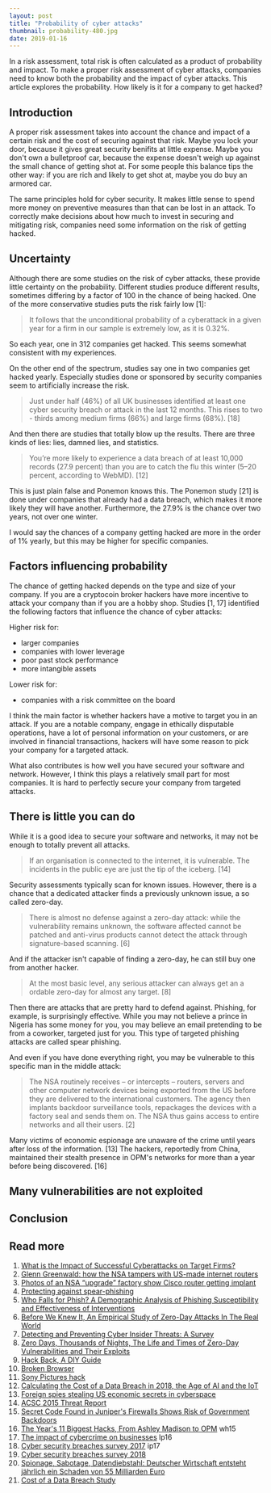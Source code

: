 ```yaml
---
layout: post
title: "Probability of cyber attacks"
thumbnail: probability-480.jpg
date: 2019-01-16
---
```


In a risk assessment, total risk is often calculated as a product of probability and impact. To make a proper risk assessment of cyber attacks, companies need to know both the probability and the impact of cyber attacks. This article explores the probability. How likely is it for a company to get hacked?

<!-- photo source: https://commons.wikimedia.org/wiki/File:High_School_Probability_and_Statistics_Cover.jpg -->

## Introduction

A proper risk assessment takes into account the chance and impact of a certain risk and the cost of securing against that risk. Maybe you lock your door, because it gives great security benifits at little expense. Maybe you don't own a bulletproof car, because the expense doesn't weigh up against the small chance of getting shot at. For some people this balance tips the other way: if you are rich and likely to get shot at, maybe you do buy an armored car.

The same principles hold for cyber security. It makes little sense to spend more money on preventive measures than that can be lost in an attack. To correctly make decisions about how much to invest in securing and mitigating risk, companies need some information on the risk of getting hacked.

## Uncertainty

Although there are some studies on the risk of cyber attacks, these provide little certainty on the probability. Different studies produce different results, sometimes differing by a factor of 100 in the chance of being hacked. One of the more conservative studies puts the risk fairly low [1]:

> It follows that the unconditional probability of a cyberattack in a given year for a firm in our sample is extremely low, as it is 0.32%.

So each year, one in 312 companies get hacked. This seems somewhat consistent with my experiences.

On the other end of the spectrum, studies say one in two companies get hacked yearly. Especially studies done or sponsored by security companies seem to artificially increase the risk.

> Just under half (46%) of all UK businesses identified at least one cyber security breach or attack in the last 12 months. This rises to two - thirds among 
medium firms (66%) and large firms (68%). [18]

And then there are studies that totally blow up the results. There are three kinds of lies: lies, damned lies, and statistics.
    
> You’re more likely to experience a data breach of at least 10,000 records (27.9 percent) than you are to catch the flu this winter (5–20 percent, according to WebMD). [12]

This is just plain false and Ponemon knows this. The Ponemon study [21] is done under companies that already had a data breach, which makes it more likely they will have another. Furthermore, the 27.9% is the chance over two years, not over one winter.

I would say the chances of a company getting hacked are more in the order of 1% yearly, but this may be higher for specific companies.

## Factors influencing probability

The chance of getting hacked depends on the type and size of your company. If you are a cryptocoin broker hackers have more incentive to attack your company than if you are a hobby shop. Studies [1, 17] identified the following factors that influence the chance of cyber attacks:

Higher risk for:
* larger companies
* companies with lower leverage
* poor past stock performance
* more intangible assets

Lower risk for:
* companies with a risk committee on the board

I think the main factor is whether hackers have a motive to target you in an attack. If you are a notable company, engage in ethically disputable operations, have a lot of personal information on your customers, or are involved in financial transactions, hackers will have some reason to pick your company for a targeted attack.

What also contributes is how well you have secured your software and network. However, I think this plays a relatively small part for most companies. It is hard to perfectly secure your company from targeted attacks.

## There is little you can do

While it is a good idea to secure your software and networks, it may not be enough to totally prevent all attacks.

> If an organisation is connected to the internet, it is vulnerable. The incidents in the public eye are just the tip of the iceberg. [14]

Security assessments typically scan for known issues. However, there is a chance that a dedicated attacker finds a previously unknown issue, a so called zero-day.

> There is almost no defense against a zero-day attack: while the vulnerability remains unknown, the software affected cannot be patched and anti-virus products cannot detect the attack through signature-based scanning. [6]

And if the attacker isn't capable of finding a zero-day, he can still buy one from another hacker.

> At the most basic level, any serious attacker can always get an a ordable zero-day for almost any target. [8]

Then there are attacks that are pretty hard to defend against. Phishing, for example, is surprisingly effective. While you may not believe a prince in Nigeria has some money for you, you may believe an email pretending to be from a coworker, targeted just for you. This type of targeted phishing attacks are called spear phishing.

And even if you have done everything right, you may be vulnerable to this specific man in the middle attack:

> The NSA routinely receives – or intercepts – routers, servers and other computer network devices being exported from the US before they are delivered to the international customers. The agency then implants backdoor surveillance tools, repackages the devices with a factory seal and sends them on. The NSA thus gains access to entire networks and all their users. [2]

Many victims of economic espionage are unaware of the crime until years after loss of the information. [13]
The hackers, reportedly from China, maintained their stealth presence in OPM's networks for more than a year before being discovered. [16]

## Many vulnerabilities are not exploited

## Conclusion


## Read more


1. [What is the Impact of Successful Cyberattacks on Target Firms?](https://www.nber.org/papers/w24409)
1. [Glenn Greenwald: how the NSA tampers with US-made internet routers](https://www.theguardian.com/books/2014/may/12/glenn-greenwald-nsa-tampers-us-internet-routers-snowden)
1. [Photos of an NSA “upgrade” factory show Cisco router getting implant](https://arstechnica.com/tech-policy/2014/05/photos-of-an-nsa-upgrade-factory-show-cisco-router-getting-implant/)
1. [Protecting against spear-phishing](http://faronics.com/assets/CFS_2012-01_Jan.pdf)
1. [Who Falls for Phish? A Demographic Analysis of Phishing 
Susceptibility and Effectiveness of Interventions](http://lorrie.cranor.org/pubs/pap1162-sheng.pdf)
1. [Before We Knew It, An Empirical Study of Zero-Day Attacks In The Real World](https://users.ece.cmu.edu/~tdumitra/public_documents/bilge12_zero_day.pdf)
1. [Detecting and Preventing Cyber
Insider Threats: A Survey](http://www.nsclab.org/yang/publications/08278157.pdf)
1. [Zero Days, Thousands of Nights, The Life and Times of Zero-Day Vulnerabilities and Their Exploits](https://paper.seebug.org/papers/Security%20Conf/Blackhat/2017_us/us-17-Ablon-Bug-Collisions-Meet-Government-Vulnerability-Disclosure-Zero-Days-Thousands-Of-Nights-RAND.pdf)
1. [Hack Back, A DIY Guide](http://pastebin.com/raw/0SNSvyjJ)
1. [Broken Browser](https://www.brokenbrowser.com/)
1. [Sony Pictures hack](https://en.wikipedia.org/wiki/Sony_Pictures_hack)
1. [Calculating the Cost of a Data Breach in 2018, the Age of AI and the IoT](https://securityintelligence.com/ponemon-cost-of-a-data-breach-2018/)
1. [Foreign spies stealing US economic secrets in cyberspace](https://www.dni.gov/files/documents/Newsroom/Reports%20and%20Pubs/20111103_report_fecie.pdf)
1. [ACSC 2015 Threat Report](https://www.acsc.gov.au/publications/ACSC_Threat_Report_2015.pdf)
1. [Secret Code Found in Juniper&#x27;s Firewalls Shows Risk of Government Backdoors](https://www.wired.com/2015/12/juniper-networks-hidden-backdoors-show-the-risk-of-government-backdoors/)
1. [The Year's 11 Biggest Hacks, From Ashley Madison to OPM](https://www.wired.com/2015/12/the-years-11-biggest-hacks-from-ashley-madison-to-opm/) wh15
1. [The impact of cybercrime on businesses](https://www.researchgate.net/profile/Letizia_Paoli/publication/325120529_The_impact_of_cybercrime_on_businesses_A_novel_conceptual_framework_and_its_application_to_Belgium/links/5af96b1e0f7e9b026bf73418/The-impact-of-cybercrime-on-businesses-A-novel-conceptual-framework-and-its-application-to-Belgium.pdf) lp16
1. [Cyber security breaches survey 2017](https://assets.publishing.service.gov.uk/government/uploads/system/uploads/attachment_data/file/609186/Cyber_Security_Breaches_Survey_2017_main_report_PUBLIC.pdf) ip17
1. [Cyber security breaches survey 2018](https://assets.publishing.service.gov.uk/government/uploads/system/uploads/attachment_data/file/702074/Cyber_Security_Breaches_Survey_2018_-_Main_Report.pdf)
1. [Spionage, Sabotage, Datendiebstahl: Deutscher Wirtschaft entsteht jährlich ein Schaden von 55 Milliarden Euro](https://www.verfassungsschutz.de/de/oeffentlichkeitsarbeit/presse/pm-20170721-bfv-bitkom-vorstellung-studie-wirtschaftsspionage-sabotage-datendiebstahl)
1. [Cost of a Data Breach Study](https://www.ibm.com/security/data-breach)
